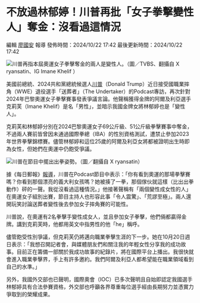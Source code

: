 # 不放過林郁婷！川普再批「女子拳擊變性人」奪金：沒看過這情況

編輯 [廖國安](https://news.tvbs.com.tw/news/searchresult/news?search_text=廖國安) 報導 發佈時間：2024/10/22 17:42 最後更新時間：2024/10/22 17:42

![川普再指本屆奧運女子拳擊奪金的兩人是變性人。（圖／TVBS、翻攝自 X ryansatin、IG Imane Khelif ）](https://cc.tvbs.com.tw/img/upload/2024/10/22/20241022173120-74475ace.jpg)

美國前總統、2024共和黨總統候選人[川普](https://news.tvbs.com.tw/news/searchresult/川普/news?from=autotag)（Donald Trump）近日接受國職業摔角（WWE）退役選手「送葬者」（The Undertaker）的Podcast專訪，再次針對2024年巴黎奧運女子拳擊賽事發表爭議言論。他聲稱獲得金牌的阿爾及利亞選手克莉芙（Imane Khelif）是名「男性」，並暗示我國金牌女將林郁婷也是「變性人」。

克莉芙和林郁婷分別在2024巴黎奧運女子69公斤級、51公斤級拳擊賽事中奪金，不過兩人賽前皆曾因未通過國際拳總（IBA）的性別資格測試，遭禁止參加2023年世界拳擊錦標賽。儘管林郁婷和這位25歲的阿爾及利亞女將都被證明出生時即為女性，但她們在奧運中仍飽受爭議。

![川普在節目中擺出出拳姿勢。（圖／翻攝自 X ryansatin）](https://cc.tvbs.com.tw/img/upload/2017/11/09/20171109193947-11b8e8d3.png)

據《每日郵報》[報導](https://www.dailymail.co.uk/sport/boxing/article-13975585/Donald-Trump-insists-calling-womens-Olympic-gold-medal-boxer-Imane-Khelif-MAN.html)，川普在Podcast節目中表示：「你有看到奧運的那場拳擊賽嗎？你看到那個漂亮的義大利女孩嗎？她被揍了一拳，那個傢伙就這樣（比出出拳動作）砰的一聲。我從沒看過這種情況。」他接著聲稱有「兩個變性成女性的人」在奧運女子組別出賽，節目主持人也形容此事「令人震驚」、「荒謬至極」。兩人還開玩笑討論送葬者變性後去參加女子摔角賽的可能性。

川普說，在奧運有2名拳擊手變性成女人，並且參加女子拳擊，他們倆都贏得金牌。講到克莉芙時，他都用英文中指男性的他「he」稱呼。

儘管飽受性別爭議，但克莉芙仍將邁向職業拳擊生涯的下一步。她在10月20日週日表示：「我想召開記者會，與媒體朋友們和關注我的年輕女性分享我的成功故事。目前正在籌備一部關於我成功故事的紀錄片，將在國際平台上播出。我很快就會進入職業拳擊界，手上有許多邀約。我們阿爾及利亞人都希望能在職業領域看到自己的水準。」

另外，我國外交部也已聲明，國際奧會（IOC）已多次聲明且自始即認定我國選手林郁婷具有合法參賽資格，外交部也呼籲各界尊重每位選手經由長期努力並憑實力爭取到的榮耀成果。